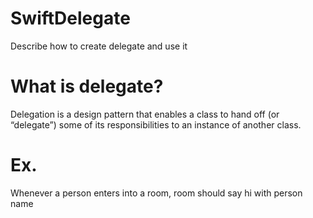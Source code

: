 # SwiftDelegate
Describe how to create delegate and use it

# What is delegate?
Delegation is a design pattern that enables a class to hand off (or “delegate”) some of its responsibilities to an instance of another class.

# Ex.
Whenever a person enters into a room, room should say hi with person name
